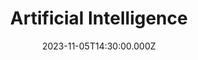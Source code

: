 ---
video:
  type: vimeo
  id: 881484721
speaker:
  permalink: matt-mcelwee-and-bart-wilkins
  name: Matt McElwee & Bart Wilkins
title: Artificial Intelligence
image: https://i.imgur.com/NVwsfYT.png
date: 2023-11-05T14:30:00.000Z
series: "hot-topics-vol-4"
---